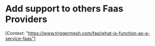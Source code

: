 # Add support to others Faas Providers

[Context: "https://www.triggermesh.com/faq/what-is-function-as-a-service-faas"]

